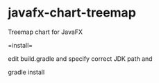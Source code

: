 javafx-chart-treemap
====================

Treemap chart for JavaFX


=install=

edit build.gradle and specify correct JDK path and

gradle install

